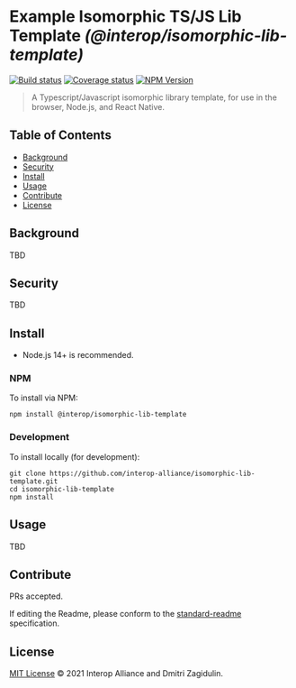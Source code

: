 # Example Isomorphic TS/JS Lib Template _(@interop/isomorphic-lib-template)_

[![Build status](https://img.shields.io/github/workflow/status/interop-alliance/isomorphic-lib-template/Node.js%20CI)](https://github.com/interop-alliance/isomorphic-lib-template/actions?query=workflow%3A%22Node.js+CI%22)
[![Coverage status](https://img.shields.io/codecov/c/github/interop-alliance/isomorphic-lib-template)](https://codecov.io/gh/interop-alliance/isomorphic-lib-template)
[![NPM Version](https://img.shields.io/npm/v/@interop/isomorphic-lib-template.svg)](https://npm.im/@interop/isomorphic-lib-template)

> A Typescript/Javascript isomorphic library template, for use in the browser, Node.js, and React Native.

## Table of Contents

- [Background](#background)
- [Security](#security)
- [Install](#install)
- [Usage](#usage)
- [Contribute](#contribute)
- [License](#license)

## Background

TBD

## Security

TBD

## Install

- Node.js 14+ is recommended.

### NPM

To install via NPM:

```
npm install @interop/isomorphic-lib-template
```

### Development

To install locally (for development):

```
git clone https://github.com/interop-alliance/isomorphic-lib-template.git
cd isomorphic-lib-template
npm install
```

## Usage

TBD

## Contribute

PRs accepted.

If editing the Readme, please conform to the
[standard-readme](https://github.com/RichardLitt/standard-readme) specification.

## License

[MIT License](LICENSE.md) © 2021 Interop Alliance and Dmitri Zagidulin.
